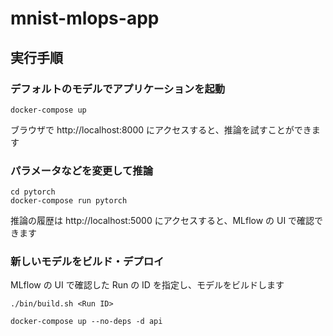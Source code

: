 # mnist-mlops-app

## 実行手順

### デフォルトのモデルでアプリケーションを起動

```console
docker-compose up
```

ブラウザで http://localhost:8000 にアクセスすると、推論を試すことができます

### パラメータなどを変更して推論

```console
cd pytorch
docker-compose run pytorch
```

推論の履歴は http://localhost:5000 にアクセスすると、MLflow の UI で確認できます

### 新しいモデルをビルド・デプロイ

MLflow の UI で確認した Run の ID を指定し、モデルをビルドします

```console
./bin/build.sh <Run ID>
```

```console
docker-compose up --no-deps -d api
```
